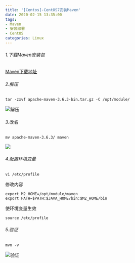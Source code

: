```yaml
---
title: '[Centos]-CentOS7安装Maven'
date: 2020-02-15 13:35:00
tags: 
- Maven
- 安装部署
- CentOS
categories: Linux
---
```


###### 1.下载Maven安装包

[Maven下载地址](https://maven.apache.org/download.cgi)

###### 2.解压
```
tar -zxvf apache-maven-3.6.3-bin.tar.gz -C /opt/module/
```

![解压](https://upload-images.jianshu.io/upload_images/4391407-1f35788eb317223f.png?imageMogr2/auto-orient/strip%7CimageView2/2/w/1240)

###### 3.改名
```
mv apache-maven-3.6.3/ maven
```

![](https://upload-images.jianshu.io/upload_images/4391407-afd58278c5895903.png?imageMogr2/auto-orient/strip%7CimageView2/2/w/1240)

###### 4.配置环境变量
```
vi /etc/profile
```
修改内容
```
export M2_HOME=/opt/module/maven
export PATH=$PATH:$JAVA_HOME/bin:$M2_HOME/bin
```
使环境变量生效
```
source /etc/profile
```
###### 5.验证
```
mvn -v
```

![验证](https://upload-images.jianshu.io/upload_images/4391407-4c4278066ed95905.png?imageMogr2/auto-orient/strip%7CimageView2/2/w/1240)
